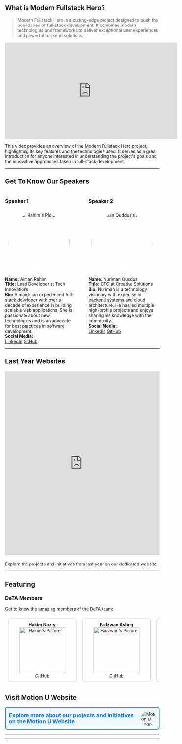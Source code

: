 

## What is Modern Fullstack Hero?

> Modern Fullstack Hero is a cutting-edge project designed to push the boundaries of full-stack development. It combines modern technologies and frameworks to deliver exceptional user experiences and powerful backend solutions.


<iframe width="560" height="315" src="https://www.youtube.com/embed/8KaJRw-rfn8" frameborder="0" allowfullscreen></iframe>

<p> This video provides an overview of the Modern Fullstack Hero project, highlighting its key features and the technologies used. It serves as a great introduction for anyone interested in understanding the project's goals and the innovative approaches taken in full-stack development. </p>

---

## Get To Know Our Speakers

<div style="display: flex; justify-content: space-between;">

  <div style="flex: 1; margin-right: 20px;">
    <h3>Speaker 1</h3>
    <img src="https://media.licdn.com/dms/image/v2/D5603AQF3TGEllGtLXQ/profile-displayphoto-shrink_800_800/profile-displayphoto-shrink_800_800/0/1725545171953?e=1733356800&v=beta&t=8UlkXUSwyX7-3-O-gaNiUksyectk53Bkgt40o89shC0" alt="Aiman Rahim's Picture" width="200" style="border-radius: 50%; padding: 10px;" />  
    <br><strong>Name:</strong> Aiman Rahim<br>
    <strong>Title:</strong> Lead Developer at Tech Innovations<br>
    <strong>Bio:</strong> Aiman is an experienced full-stack developer with over a decade of experience in building scalable web applications. She is passionate about new technologies and is an advocate for best practices in software development.<br>
    <strong>Social Media:</strong><br>
     <a href="https://www.linkedin.com/in/aiman-rahim-grad-eng-4267091a3/">LinkedIn</a>  
     <a href="https://github.com/plashspeed-aiman">GitHub</a>  
  </div>

  <div style="flex: 1; margin-left: 20px;">
    <h3>Speaker 2</h3>
    <img src="https://media.licdn.com/dms/image/v2/D5603AQH-8rD1L-nJXg/profile-displayphoto-shrink_800_800/profile-displayphoto-shrink_800_800/0/1719680583895?e=1733356800&v=beta&t=XSuWgjVX5iWnr1MQlBcGM2mLNnu0WV2MW_f0CuMcZY0" alt="Nuriman Quddus's Picture" width="200" style="border-radius: 50%; padding: 10px;" />  
    <br><strong>Name:</strong> Nuriman Quddus<br>
    <strong>Title:</strong> CTO at Creative Solutions<br>
    <strong>Bio:</strong> Nuriman is a technology visionary with expertise in backend systems and cloud architecture. He has led multiple high-profile projects and enjoys sharing his knowledge with the community.<br>
    <strong>Social Media:</strong><br>
   <a href="https://www.linkedin.com/in/nuriman-quddus/">LinkedIn</a>  
    <a href="https://github.com/nurimanquddus">GitHub</a>  
  </div>

</div>


---

## Last Year Websites

<div style="display: flex; justify-content: center; margin: 20px 0;">
  <iframe src="https://ame-portfolio.vercel.app" width="800" height="600" frameborder="0" allowfullscreen></iframe>
</div>
<p>Explore the projects and initiatives from last year on our dedicated website.</p>

---


## Featuring

### DeTA Members

Get to know the amazing members of the DeTA team:

<div style="display: flex; overflow-x: auto; padding: 10px;">

  <div style="flex: 0 0 auto; width: 200px; margin-right: 20px; border: 1px solid #ccc; border-radius: 8px; padding: 10px; text-align: center;">
    <strong>Hakim Nazry</strong><br>
    <img src="https://media.licdn.com/dms/image/v2/C5603AQGFQo-iw7WstQ/profile-displayphoto-shrink_200_200/profile-displayphoto-shrink_200_200/0/1659781254837?e=1733356800&v=beta&t=cd8IByr0dDdZKPmNQuLjA1laf8UuCf-hZ4IYhwhtxM0" alt="Hakim's Picture" width="150" /><br>
    <a href="https://github.com/hakim24">GitHub</a>
  </div>

  <div style="flex: 0 0 auto; width: 200px; margin-right: 20px; border: 1px solid #ccc; border-radius: 8px; padding: 10px; text-align: center;">
    <strong>Fadzwan Ashriq</strong><br>
    <img src="https://media.licdn.com/dms/image/v2/D5603AQFjnEYBYqhxNg/profile-displayphoto-shrink_200_200/profile-displayphoto-shrink_200_200/0/1701235183731?e=1733356800&v=beta&t=sEvxMAhkXsjoa2evRzFKFPj3GHStC9ZmUwd_mOL8wFg" alt="Fadzwan's Picture" width="150" /><br>
    <a href="https://github.com/6661647a77616e">GitHub</a>
  </div>

  <div style="flex: 0 0 auto; width: 200px; margin-right: 20px; border: 1px solid #ccc; border-radius: 8px; padding: 10px; text-align: center;">
    <strong>Elyas Asmad</strong><br>
    <img src="https://media.licdn.com/dms/image/v2/D5603AQHRf4mrkYNVmg/profile-displayphoto-shrink_800_800/profile-displayphoto-shrink_800_800/0/1709062705564?e=1733356800&v=beta&t=j9yNQhbPrt4CxXVUVRI8IZGJFkRpj1erci7dSfEuNCQ" alt="Elyas Asmad's Picture" width="150" /><br>
    <a href="https://github.com/elyasasmad">GitHub</a>
  </div>

  <div style="flex: 0 0 auto; width: 200px; margin-right: 20px; border: 1px solid #ccc; border-radius: 8px; padding: 10px; text-align: center;">
    <strong>Haikal Akif</strong><br>
    <img src="https://media.licdn.com/dms/image/v2/C5603AQHRr_3MzzwpPg/profile-displayphoto-shrink_200_200/profile-displayphoto-shrink_200_200/0/1653537110590?e=1733356800&v=beta&t=7P5qp5AbEYz0TYbXCwDrMEJADae1HtYga-qSPdmyLLk" alt="Haikal Akif's Picture" width="150" /><br>
    <a href="https://github.com/haikalakif">GitHub</a>
  </div>

  <div style="flex: 0 0 auto; width: 200px; margin-right: 20px; border: 1px solid #ccc; border-radius: 8px; padding: 10px; text-align: center;">
    <strong>Haikal Akif</strong><br>
    <img src="https://media.licdn.com/dms/image/v2/C5603AQHRr_3MzzwpPg/profile-displayphoto-shrink_200_200/profile-displayphoto-shrink_200_200/0/1653537110590?e=1733356800&v=beta&t=7P5qp5AbEYz0TYbXCwDrMEJADae1HtYga-qSPdmyLLk" alt="Haikal Akif's Picture" width="150" /><br>
    <a href="https://github.com/haikalakif">GitHub</a>
  </div>


  <div style="flex: 0 0 auto; width: 200px; margin-right: 20px; border: 1px solid #ccc; border-radius: 8px; padding: 10px; text-align: center;">
    <strong>Haikal Akif</strong><br>
    <img src="https://media.licdn.com/dms/image/v2/C5603AQHRr_3MzzwpPg/profile-displayphoto-shrink_200_200/profile-displayphoto-shrink_200_200/0/1653537110590?e=1733356800&v=beta&t=7P5qp5AbEYz0TYbXCwDrMEJADae1HtYga-qSPdmyLLk" alt="Haikal Akif's Picture" width="150" /><br>
    <a href="https://github.com/haikalakif">GitHub</a>
  </div>


  <div style="flex: 0 0 auto; width: 200px; margin-right: 20px; border: 1px solid #ccc; border-radius: 8px; padding: 10px; text-align: center;">
    <strong>Haikal Akif</strong><br>
    <img src="https://media.licdn.com/dms/image/v2/C5603AQHRr_3MzzwpPg/profile-displayphoto-shrink_200_200/profile-displayphoto-shrink_200_200/0/1653537110590?e=1733356800&v=beta&t=7P5qp5AbEYz0TYbXCwDrMEJADae1HtYga-qSPdmyLLk" alt="Haikal Akif's Picture" width="150" /><br>
    <a href="https://github.com/haikalakif">GitHub</a>
  </div>


  <div style="flex: 0 0 auto; width: 200px; margin-right: 20px; border: 1px solid #ccc; border-radius: 8px; padding: 10px; text-align: center;">
    <strong>Haikal Akif</strong><br>
    <img src="https://media.licdn.com/dms/image/v2/C5603AQHRr_3MzzwpPg/profile-displayphoto-shrink_200_200/profile-displayphoto-shrink_200_200/0/1653537110590?e=1733356800&v=beta&t=7P5qp5AbEYz0TYbXCwDrMEJADae1HtYga-qSPdmyLLk" alt="Haikal Akif's Picture" width="150" /><br>
    <a href="https://github.com/haikalakif">GitHub</a>
  </div>

  <div style="flex: 0 0 auto; width: 200px; margin-right: 20px; border: 1px solid #ccc; border-radius: 8px; padding: 10px; text-align: center;">
    <strong>Haikal Akif</strong><br>
    <img src="https://media.licdn.com/dms/image/v2/C5603AQHRr_3MzzwpPg/profile-displayphoto-shrink_200_200/profile-displayphoto-shrink_200_200/0/1653537110590?e=1733356800&v=beta&t=7P5qp5AbEYz0TYbXCwDrMEJADae1HtYga-qSPdmyLLk" alt="Haikal Akif's Picture" width="150" /><br>
    <a href="https://github.com/haikalakif">GitHub</a>
  </div>

</div>



## Visit Motion U Website

<div style="display: flex; align-items: center; padding: 10px; border: 2px solid #007BFF; border-radius: 8px; background-color: #f0f8ff; transition: transform 0.3s;">

  <a href="https://www.motionu.club" style="text-decoration: none; color: #007BFF; font-size: 18px; font-weight: bold; margin-right: 10px;">
    Explore more about our projects and initiatives on the Motion U Website
  </a>
  
  <img src="https://example.com/your-image.jpg" alt="Motion U Logo" width="50" height="50" style="border-radius: 50%;">

</div>

<style>
  div:hover {
    transform: scale(1.05);
    box-shadow: 0 4px 15px rgba(0, 123, 255, 0.3);
  }
</style>

---
---
